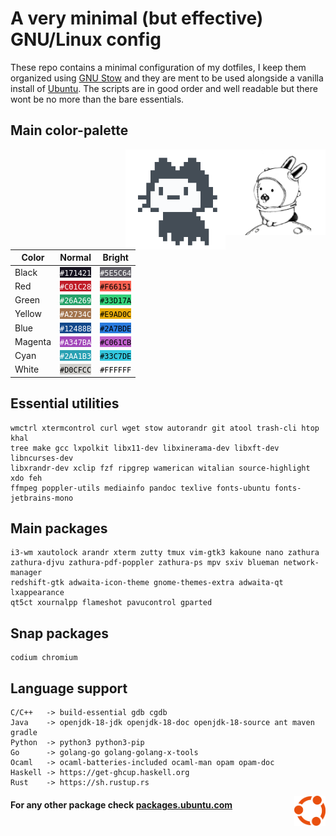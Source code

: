 # A very minimal (but effective) GNU/Linux config

These repo contains a minimal configuration of my dotfiles, I keep them organized using [GNU Stow](https://www.gnu.org/software/stow/) and they are ment to be used alongside a vanilla install of [Ubuntu](https://ubuntu.com/#download). The scripts are in good order and well readable but there wont be no more than the bare essentials.




## Main color-palette

<img align="right" width="160" src="glenda.png">
<img align="right" width="160" src="mona.gif">

| Color   | Normal                                                                 | Bright                                                                 |
| ------- | ---------------------------------------------------------------------- | ---------------------------------------------------------------------- |
| Black   | <span style="background-color:#171421; color:#FFFFFF">`#171421`</span> | <span style="background-color:#5E5C64; color:#FFFFFF">`#5E5C64`</span> |
| Red     | <span style="background-color:#C01C28; color:#FFFFFF">`#C01C28`</span> | <span style="background-color:#F66151; color:#000000">`#F66151`</span> |
| Green   | <span style="background-color:#26A269; color:#FFFFFF">`#26A269`</span> | <span style="background-color:#33D17A; color:#000000">`#33D17A`</span> |
| Yellow  | <span style="background-color:#A2734C; color:#FFFFFF">`#A2734C`</span> | <span style="background-color:#E9AD0C; color:#000000">`#E9AD0C`</span> |
| Blue    | <span style="background-color:#12488B; color:#FFFFFF">`#12488B`</span> | <span style="background-color:#2A7BDE; color:#000000">`#2A7BDE`</span> |
| Magenta | <span style="background-color:#A347BA; color:#FFFFFF">`#A347BA`</span> | <span style="background-color:#C061CB; color:#000000">`#C061CB`</span> |
| Cyan    | <span style="background-color:#2AA1B3; color:#FFFFFF">`#2AA1B3`</span> | <span style="background-color:#33C7DE; color:#000000">`#33C7DE`</span> |
| White   | <span style="background-color:#D0CFCC; color:#000000">`#D0CFCC`</span> | <span style="background-color:#FFFFFF; color:#000000">`#FFFFFF`</span> |




## Essential utilities

```
wmctrl xtermcontrol curl wget stow autorandr git atool trash-cli htop khal
tree make gcc lxpolkit libx11-dev libxinerama-dev libxft-dev libncurses-dev
libxrandr-dev xclip fzf ripgrep wamerican witalian source-highlight xdo feh
ffmpeg poppler-utils mediainfo pandoc texlive fonts-ubuntu fonts-jetbrains-mono
```




## Main packages

```
i3-wm xautolock arandr xterm zutty tmux vim-gtk3 kakoune nano zathura
zathura-djvu zathura-pdf-poppler zathura-ps mpv sxiv blueman network-manager
redshift-gtk adwaita-icon-theme gnome-themes-extra adwaita-qt lxappearance
qt5ct xournalpp flameshot pavucontrol gparted
```




## Snap packages

```
codium chromium
```




## Language support

```
C/C++   -> build-essential gdb cgdb
Java    -> openjdk-18-jdk openjdk-18-doc openjdk-18-source ant maven gradle
Python  -> python3 python3-pip
Go      -> golang-go golang-golang-x-tools
Ocaml   -> ocaml-batteries-included ocaml-man opam opam-doc
Haskell -> https://get-ghcup.haskell.org
Rust    -> https://sh.rustup.rs
```




<img align="right" width="50" src="ubuntu.png">

#### For any other package check [packages.ubuntu.com](https://packages.ubuntu.com/)
